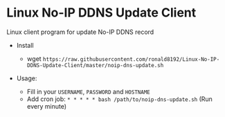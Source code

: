 # Linux No-IP DDNS Update Client
Linux client program for update No-IP DDNS record

* Install
  * wget `https://raw.githubusercontent.com/ronald8192/Linux-No-IP-DDNS-Update-Client/master/noip-dns-update.sh`

* Usage:
  * Fill in your `USERNAME`, `PASSWORD` and `HOSTNAME`
  * Add cron job: `* * * * * bash /path/to/noip-dns-update.sh` (Run every minute)
